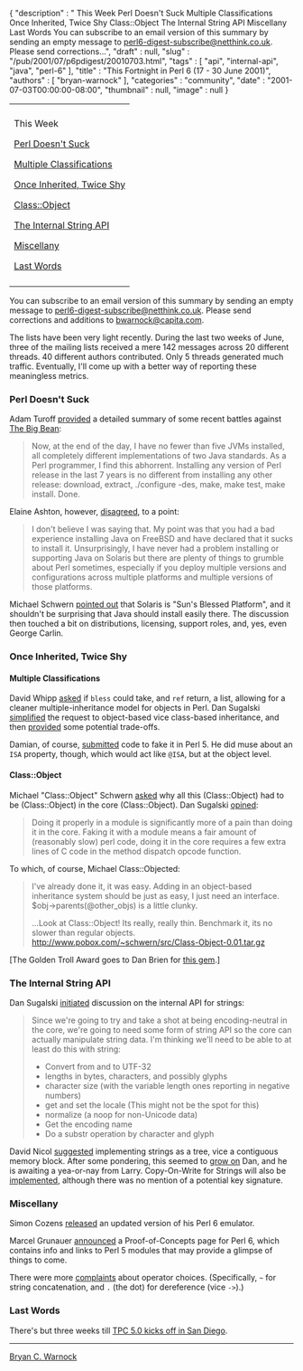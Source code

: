 {
   "description" : " This Week Perl Doesn't Suck Multiple Classifications Once Inherited, Twice Shy Class::Object The Internal String API Miscellany Last Words You can subscribe to an email version of this summary by sending an empty message to perl6-digest-subscribe@netthink.co.uk. Please send corrections...",
   "draft" : null,
   "slug" : "/pub/2001/07/p6pdigest/20010703.html",
   "tags" : [
      "api",
      "internal-api",
      "java",
      "perl-6"
   ],
   "title" : "This Fortnight in Perl 6 (17 - 30 June 2001)",
   "authors" : [
      "bryan-warnock"
   ],
   "categories" : "community",
   "date" : "2001-07-03T00:00:00-08:00",
   "thumbnail" : null,
   "image" : null
}



<table>
<colgroup>
<col width="100%" />
</colgroup>
<tbody>
<tr class="odd">
<td></td>
</tr>
<tr class="even">
<td><p>This Week</p>
<p><a href="#Perl_Doesnt_Suck">Perl Doesn't Suck</a></p>
<p><a href="#Multiple_Classifications">Multiple Classifications</a></p>
<p><a href="#Once_Inherited_Twice_Shy">Once Inherited, Twice Shy</a></p>
<p><a href="#ClassObject">Class::Object</a></p>
<p><a href="#The_Internal_String_API">The Internal String API</a></p>
<p><a href="#Miscellany">Miscellany</a></p>
<p><a href="#Last_Words">Last Words</a></p></td>
</tr>
<tr class="odd">
<td></td>
</tr>
</tbody>
</table>

You can subscribe to an email version of this summary by sending an empty message to <perl6-digest-subscribe@netthink.co.uk>.
Please send corrections and additions to <bwarnock@capita.com>.

The lists have been very light recently. During the last two weeks of June, three of the mailing lists received a mere 142 messages across 20 different threads. 40 different authors contributed. Only 5 threads generated much traffic. Eventually, I'll come up with a better way of reporting these meaningless metrics.

### <span id="Perl_Doesnt_Suck">Perl Doesn't Suck</span>

Adam Turoff [provided](http://archive.develooper.com/perl6-meta@perl.org/msg00939.html) a detailed summary of some recent battles against [The Big Bean](http://java.sun.com/):

> Now, at the end of the day, I have no fewer than five JVMs installed, all completely different implementations of two Java standards. As a Perl programmer, I find this abhorrent. Installing any version of Perl release in the last 7 years is no different from installing any other release: download, extract, ./configure -des, make, make test, make install. Done.

Elaine Ashton, however, [disagreed](http://archive.develooper.com/perl6-meta@perl.org/msg00943.html), to a point:

> I don't believe I was saying that. My point was that you had a bad experience installing Java on FreeBSD and have declared that it sucks to install it. Unsurprisingly, I have never had a problem installing or supporting Java on Solaris but there are plenty of things to grumble about Perl sometimes, especially if you deploy multiple versions and configurations across multiple platforms and multiple versions of those platforms.

Michael Schwern [pointed out](http://archive.develooper.com/perl6-meta@perl.org/msg00945.html) that Solaris is "Sun's Blessed Platform", and it shouldn't be surprising that Java should install easily there. The discussion then touched a bit on distributions, licensing, support roles, and, yes, even George Carlin.

### <span id="Once_Inherited_Twice_Shy">Once Inherited, Twice Shy</span>

#### <span id="Multiple_Classifications">Multiple Classifications</span>

David Whipp [asked](http://archive.develooper.com/perl6-language@perl.org/msg07621.html) if `bless` could take, and `ref` return, a list, allowing for a cleaner multiple-inheritance model for objects in Perl. Dan Sugalski [simplified](http://archive.develooper.com/perl6-language@perl.org/msg07624.html) the request to object-based vice class-based inheritance, and then [provided](http://archive.develooper.com/perl6-language@perl.org/msg07631.html) some potential trade-offs.

Damian, of course, [submitted](http://archive.develooper.com/perl6-language@perl.org/msg07625.html) code to fake it in Perl 5. He did muse about an `ISA` property, though, which would act like `@ISA`, but at the object level.

#### <span id="ClassObject">Class::Object</span>

Michael "Class::Object" Schwern [asked](http://archive.develooper.com/perl6-language@perl.org/msg07663.html) why all this (Class::Object) had to be (Class::Object) in the core (Class::Object). Dan Sugalski [opined](http://archive.develooper.com/perl6-language@perl.org/msg07665.html):
> Doing it properly in a module is significantly more of a pain than doing it in the core. Faking it with a module means a fair amount of (reasonably slow) perl code, doing it in the core requires a few extra lines of C code in the method dispatch opcode function.

To which, of course, Michael Class::Objected:

> I've already done it, it was easy. Adding in an object-based inheritance system should be just as easy, I just need an interface. $obj-&gt;parents(@other\_objs) is a little clunky.
>
> ...Look at Class::Object! Its really, really thin. Benchmark it, its no slower than regular objects. http://www.pobox.com/~schwern/src/Class-Object-0.01.tar.gz

\[The Golden Troll Award goes to Dan Brien for [this gem](http://archive.develooper.com/perl6-language@perl.org/msg07679.html).\]

### <span id="The_Internal_String_API">The Internal String API</span>

Dan Sugalski [initiated](http://archive.develooper.com/perl6-internals@perl.org/msg03221.html) discussion on the internal API for strings:

> Since we're going to try and take a shot at being encoding-neutral in the core, we're going to need some form of string API so the core can actually manipulate string data. I'm thinking we'll need to be able to at least do this with string:
>
> -   Convert from and to UTF-32
> -   lengths in bytes, characters, and possibly glyphs
> -   character size (with the variable length ones reporting in negative numbers)
> -   get and set the locale (This might not be the spot for this)
> -   normalize (a noop for non-Unicode data)
> -   Get the encoding name
> -   Do a substr operation by character and glyph

David Nicol [suggested](http://archive.develooper.com/perl6-internals@perl.org/msg03233.html) implementing strings as a tree, vice a contiguous memory block. After some pondering, this seemed to [grow on](http://archive.develooper.com/perl6-internals@perl.org/msg03236.html) Dan, and he is awaiting a yea-or-nay from Larry. Copy-On-Write for Strings will also be [implemented](http://archive.develooper.com/perl6-internals@perl.org/msg03242.html), although there was no mention of a potential key signature.

### <span id="Miscellany">Miscellany</span>

Simon Cozens [released](http://archive.develooper.com/perl6-language@perl.org/msg07602.html) an updated version of his Perl 6 emulator.

Marcel Grunauer [announced](http://archive.develooper.com/perl6-language@perl.org/msg07667.html) a Proof-of-Concepts page for Perl 6, which contains info and links to Perl 5 modules that may provide a glimpse of things to come.

There were more [complaints](http://archive.develooper.com/perl6-internals@perl.org/msg03247.html) about operator choices. (Specifically, `~` for string concatenation, and `.` (the dot) for dereference (vice `->`).)

### <span id="Last_Words">Last Words</span>

There's but three weeks till [TPC 5.0 kicks off in San Diego](http://conferences.oreilly.com/perl).

------------------------------------------------------------------------

[Bryan C. Warnock](mailto:bwarnock@capita.com)
